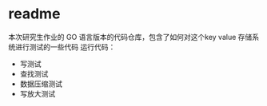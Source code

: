 # readme
本次研究生作业的 GO 语言版本的代码仓库，包含了如何对这个key value 存储系统进行测试的一些代码
运行代码：
- 写测试
- 查找测试
- 数据压缩测试
- 写放大测试

